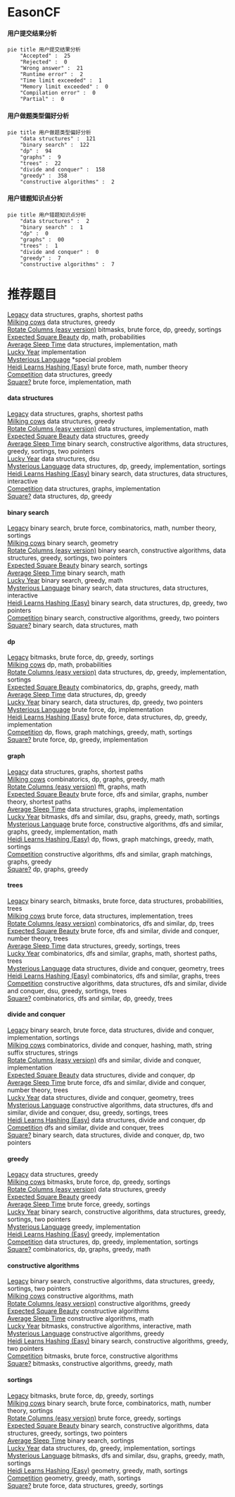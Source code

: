 # EasonCF
<!-- tabs:start -->
#### **用户提交结果分析**

```mermaid
pie title 用户提交结果分析
    "Accepted" :  25
    "Rejected" :  0
    "Wrong answer" :  21
    "Runtime error" :  2
    "Time limit exceeded" :  1
    "Memory limit exceeded" :  0
    "Compilation error" :  0
    "Partial" :  0
```
#### **用户做题类型偏好分析**

```mermaid
pie title 用户做题类型偏好分析
    "data structures" :  121
    "binary search" :  122
    "dp" :  94
    "graphs" :  9
    "trees" :  22
    "divide and conquer" :  158
    "greedy" :  358
    "constructive algorithms" :  2
```
#### **用户错题知识点分析**

```mermaid
pie title 用户错题知识点分析
    "data structures" :  2
    "binary search" :  1
    "dp" :  0
    "graphs" :  00
    "trees" :  1
    "divide and conquer" :  0
    "greedy" :  7
    "constructive algorithms" :  7
```
<!-- tabs:end -->
# 推荐题目
[Legacy](https://codeforces.com/contest/787/problem/D)		data structures,
                        graphs,
                        shortest paths		  
[Milking cows](http://codeforces.com/problemset/problem/383/A)		data structures,
                        greedy		  
[Rotate Columns (easy version)](http://codeforces.com/problemset/problem/1209/E1)		bitmasks,
                        brute force,
                        dp,
                        greedy,
                        sortings		  
[Expected Square Beauty](http://codeforces.com/problemset/problem/1187/F)		dp,
                        math,
                        probabilities		  
[Average Sleep Time](http://codeforces.com/problemset/problem/808/B)		data structures,
                        implementation,
                        math		  
[Lucky Year](http://codeforces.com/problemset/problem/808/A)		implementation		  
[Mysterious Language](http://codeforces.com/problemset/problem/409/B)		*special problem		  
[Heidi Learns Hashing (Easy)](http://codeforces.com/problemset/problem/1184/A1)		brute force,
                        math,
                        number theory		  
[Competition](http://codeforces.com/problemset/problem/144/E)		data structures,
                        greedy		  
[Square?](https://codeforces.com/contest/1347/problem/B)		brute force,
                        implementation,
                        math		  
<!-- tabs:start -->
#### **data structures**
[Legacy](https://codeforces.com/contest/787/problem/D)		data structures,
                        graphs,
                        shortest paths		  
[Milking cows](http://codeforces.com/problemset/problem/383/A)		data structures,
                        greedy		  
[Rotate Columns (easy version)](http://codeforces.com/problemset/problem/808/B)		data structures,
                        implementation,
                        math		  
[Expected Square Beauty](http://codeforces.com/problemset/problem/144/E)		data structures,
                        greedy		  
[Average Sleep Time](http://codeforces.com/problemset/problem/1342/D)		binary search,
                        constructive algorithms,
                        data structures,
                        greedy,
                        sortings,
                        two pointers		  
[Lucky Year](http://codeforces.com/problemset/problem/1468/B)		data structures,
                        dsu		  
[Mysterious Language](https://codeforces.com/contest/528/problem/B)		data structures,
                        dp,
                        greedy,
                        implementation,
                        sortings		  
[Heidi Learns Hashing (Easy)](http://codeforces.com/problemset/problem/1466/I)		binary search,
                        data structures,
                        data structures,
                        interactive		  
[Competition](http://codeforces.com/problemset/problem/1468/M)		data structures,
                        graphs,
                        implementation		  
[Square?](http://codeforces.com/problemset/problem/1468/A)		data structures,
                        dp,
                        greedy		  
#### **binary search**
[Legacy](http://codeforces.com/problemset/problem/1371/E1)		binary search,
                        brute force,
                        combinatorics,
                        math,
                        number theory,
                        sortings		  
[Milking cows](http://codeforces.com/problemset/problem/1468/G)		binary search,
                        geometry		  
[Rotate Columns (easy version)](http://codeforces.com/problemset/problem/1342/D)		binary search,
                        constructive algorithms,
                        data structures,
                        greedy,
                        sortings,
                        two pointers		  
[Expected Square Beauty](http://codeforces.com/problemset/problem/1468/D)		binary search,
                        sortings		  
[Average Sleep Time](http://codeforces.com/problemset/problem/1359/C)		binary search,
                        math		  
[Lucky Year](http://codeforces.com/problemset/problem/1344/D)		binary search,
                        greedy,
                        math		  
[Mysterious Language](http://codeforces.com/problemset/problem/1466/I)		binary search,
                        data structures,
                        data structures,
                        interactive		  
[Heidi Learns Hashing (Easy)](http://codeforces.com/problemset/problem/1492/C)		binary search,
                        data structures,
                        dp,
                        greedy,
                        two pointers		  
[Competition](http://codeforces.com/problemset/problem/1463/D)		binary search,
                        constructive algorithms,
                        greedy,
                        two pointers		  
[Square?](http://codeforces.com/problemset/problem/1490/G)		binary search,
                        data structures,
                        math		  
#### **dp**
[Legacy](http://codeforces.com/problemset/problem/1209/E1)		bitmasks,
                        brute force,
                        dp,
                        greedy,
                        sortings		  
[Milking cows](http://codeforces.com/problemset/problem/1187/F)		dp,
                        math,
                        probabilities		  
[Rotate Columns (easy version)](https://codeforces.com/contest/528/problem/B)		data structures,
                        dp,
                        greedy,
                        implementation,
                        sortings		  
[Expected Square Beauty](http://codeforces.com/problemset/problem/1466/H)		combinatorics,
                        dp,
                        graphs,
                        greedy,
                        math		  
[Average Sleep Time](http://codeforces.com/problemset/problem/1468/A)		data structures,
                        dp,
                        greedy		  
[Lucky Year](http://codeforces.com/problemset/problem/1492/C)		binary search,
                        data structures,
                        dp,
                        greedy,
                        two pointers		  
[Mysterious Language](https://codeforces.com/contest/1457/problem/C)		brute force,
                        dp,
                        implementation		  
[Heidi Learns Hashing (Easy)](http://codeforces.com/problemset/problem/1491/C)		brute force,
                        data structures,
                        dp,
                        greedy,
                        implementation		  
[Competition](http://codeforces.com/problemset/problem/1437/C)		dp,
                        flows,
                        graph matchings,
                        greedy,
                        math,
                        sortings		  
[Square?](http://codeforces.com/problemset/problem/1499/B)		brute force,
                        dp,
                        greedy,
                        implementation		  
#### **graph**
[Legacy](https://codeforces.com/contest/787/problem/D)		data structures,
                        graphs,
                        shortest paths		  
[Milking cows](http://codeforces.com/problemset/problem/1466/H)		combinatorics,
                        dp,
                        graphs,
                        greedy,
                        math		  
[Rotate Columns (easy version)](http://codeforces.com/problemset/problem/1392/I)		fft,
                        graphs,
                        math		  
[Expected Square Beauty](http://codeforces.com/problemset/problem/1325/E)		brute force,
                        dfs and similar,
                        graphs,
                        number theory,
                        shortest paths		  
[Average Sleep Time](http://codeforces.com/problemset/problem/1468/M)		data structures,
                        graphs,
                        implementation		  
[Lucky Year](http://codeforces.com/problemset/problem/1466/F)		bitmasks,
                        dfs and similar,
                        dsu,
                        graphs,
                        greedy,
                        math,
                        sortings		  
[Mysterious Language](http://codeforces.com/problemset/problem/1487/C)		brute force,
                        constructive algorithms,
                        dfs and similar,
                        graphs,
                        greedy,
                        implementation,
                        math		  
[Heidi Learns Hashing (Easy)](http://codeforces.com/problemset/problem/1437/C)		dp,
                        flows,
                        graph matchings,
                        greedy,
                        math,
                        sortings		  
[Competition](http://codeforces.com/problemset/problem/1470/D)		constructive algorithms,
                        dfs and similar,
                        graph matchings,
                        graphs,
                        greedy		  
[Square?](http://codeforces.com/problemset/problem/1476/C)		dp,
                        graphs,
                        greedy		  
#### **trees**
[Legacy](http://codeforces.com/problemset/problem/1479/D)		binary search,
                        bitmasks,
                        brute force,
                        data structures,
                        probabilities,
                        trees		  
[Milking cows](http://codeforces.com/problemset/problem/1511/C)		brute force,
                        data structures,
                        implementation,
                        trees		  
[Rotate Columns (easy version)](http://codeforces.com/problemset/problem/1499/F)		combinatorics,
                        dfs and similar,
                        dp,
                        trees		  
[Expected Square Beauty](http://codeforces.com/problemset/problem/1491/E)		brute force,
                        dfs and similar,
                        divide and conquer,
                        number theory,
                        trees		  
[Average Sleep Time](http://codeforces.com/problemset/problem/1466/D)		data structures,
                        greedy,
                        sortings,
                        trees		  
[Lucky Year](http://codeforces.com/problemset/problem/1495/D)		combinatorics,
                        dfs and similar,
                        graphs,
                        math,
                        shortest paths,
                        trees		  
[Mysterious Language](http://codeforces.com/problemset/problem/1303/G)		data structures,
                        divide and conquer,
                        geometry,
                        trees		  
[Heidi Learns Hashing (Easy)](http://codeforces.com/problemset/problem/1454/E)		combinatorics,
                        dfs and similar,
                        graphs,
                        trees		  
[Competition](http://codeforces.com/problemset/problem/1494/D)		constructive algorithms,
                        data structures,
                        dfs and similar,
                        divide and conquer,
                        dsu,
                        greedy,
                        sortings,
                        trees		  
[Square?](http://codeforces.com/problemset/problem/1292/C)		combinatorics,
                        dfs and similar,
                        dp,
                        greedy,
                        trees		  
#### **divide and conquer**
[Legacy](http://codeforces.com/problemset/problem/1461/D)		binary search,
                        brute force,
                        data structures,
                        divide and conquer,
                        implementation,
                        sortings		  
[Milking cows](http://codeforces.com/problemset/problem/1466/G)		combinatorics,
                        divide and conquer,
                        hashing,
                        math,
                        string suffix structures,
                        strings		  
[Rotate Columns (easy version)](http://codeforces.com/problemset/problem/1490/D)		dfs and similar,
                        divide and conquer,
                        implementation		  
[Expected Square Beauty](https://codeforces.com/contest/1483/problem/C)		data structures,
                        divide and conquer,
                        dp		  
[Average Sleep Time](http://codeforces.com/problemset/problem/1491/E)		brute force,
                        dfs and similar,
                        divide and conquer,
                        number theory,
                        trees		  
[Lucky Year](http://codeforces.com/problemset/problem/1303/G)		data structures,
                        divide and conquer,
                        geometry,
                        trees		  
[Mysterious Language](http://codeforces.com/problemset/problem/1494/D)		constructive algorithms,
                        data structures,
                        dfs and similar,
                        divide and conquer,
                        dsu,
                        greedy,
                        sortings,
                        trees		  
[Heidi Learns Hashing (Easy)](http://codeforces.com/problemset/problem/1482/E)		data structures,
                        divide and conquer,
                        dp		  
[Competition](http://codeforces.com/problemset/problem/566/C)		dfs and similar,
                        divide and conquer,
                        trees		  
[Square?](http://codeforces.com/problemset/problem/1428/F)		binary search,
                        data structures,
                        divide and conquer,
                        dp,
                        two pointers		  
#### **greedy**
[Legacy](http://codeforces.com/problemset/problem/383/A)		data structures,
                        greedy		  
[Milking cows](http://codeforces.com/problemset/problem/1209/E1)		bitmasks,
                        brute force,
                        dp,
                        greedy,
                        sortings		  
[Rotate Columns (easy version)](http://codeforces.com/problemset/problem/144/E)		data structures,
                        greedy		  
[Expected Square Beauty](http://codeforces.com/problemset/problem/1082/B)		greedy		  
[Average Sleep Time](http://codeforces.com/problemset/problem/529/B)		brute force,
                        greedy,
                        sortings		  
[Lucky Year](http://codeforces.com/problemset/problem/1342/D)		binary search,
                        constructive algorithms,
                        data structures,
                        greedy,
                        sortings,
                        two pointers		  
[Mysterious Language](http://codeforces.com/problemset/problem/1132/A)		greedy,
                        implementation		  
[Heidi Learns Hashing (Easy)](http://codeforces.com/problemset/problem/286/C)		greedy,
                        implementation		  
[Competition](https://codeforces.com/contest/528/problem/B)		data structures,
                        dp,
                        greedy,
                        implementation,
                        sortings		  
[Square?](http://codeforces.com/problemset/problem/1466/H)		combinatorics,
                        dp,
                        graphs,
                        greedy,
                        math		  
#### **constructive algorithms**
[Legacy](http://codeforces.com/problemset/problem/1342/D)		binary search,
                        constructive algorithms,
                        data structures,
                        greedy,
                        sortings,
                        two pointers		  
[Milking cows](http://codeforces.com/problemset/problem/1473/C)		constructive algorithms,
                        math		  
[Rotate Columns (easy version)](http://codeforces.com/problemset/problem/1467/C)		constructive algorithms,
                        greedy		  
[Expected Square Beauty](https://codeforces.com/contest/1261/problem/A)		constructive algorithms		  
[Average Sleep Time](http://codeforces.com/problemset/problem/1343/B)		constructive algorithms,
                        math		  
[Lucky Year](http://codeforces.com/problemset/problem/1451/E2)		bitmasks,
                        constructive algorithms,
                        interactive,
                        math		  
[Mysterious Language](http://codeforces.com/problemset/problem/1493/A)		constructive algorithms,
                        greedy		  
[Heidi Learns Hashing (Easy)](http://codeforces.com/problemset/problem/1463/D)		binary search,
                        constructive algorithms,
                        greedy,
                        two pointers		  
[Competition](https://codeforces.com/contest/1456/problem/B)		bitmasks,
                        brute force,
                        constructive algorithms		  
[Square?](http://codeforces.com/problemset/problem/1492/D)		bitmasks,
                        constructive algorithms,
                        greedy,
                        math		  
#### **sortings**
[Legacy](http://codeforces.com/problemset/problem/1209/E1)		bitmasks,
                        brute force,
                        dp,
                        greedy,
                        sortings		  
[Milking cows](http://codeforces.com/problemset/problem/1371/E1)		binary search,
                        brute force,
                        combinatorics,
                        math,
                        number theory,
                        sortings		  
[Rotate Columns (easy version)](http://codeforces.com/problemset/problem/529/B)		brute force,
                        greedy,
                        sortings		  
[Expected Square Beauty](http://codeforces.com/problemset/problem/1342/D)		binary search,
                        constructive algorithms,
                        data structures,
                        greedy,
                        sortings,
                        two pointers		  
[Average Sleep Time](http://codeforces.com/problemset/problem/1468/D)		binary search,
                        sortings		  
[Lucky Year](https://codeforces.com/contest/528/problem/B)		data structures,
                        dp,
                        greedy,
                        implementation,
                        sortings		  
[Mysterious Language](http://codeforces.com/problemset/problem/1466/F)		bitmasks,
                        dfs and similar,
                        dsu,
                        graphs,
                        greedy,
                        math,
                        sortings		  
[Heidi Learns Hashing (Easy)](https://codeforces.com/contest/1496/problem/C)		geometry,
                        greedy,
                        math,
                        sortings		  
[Competition](http://codeforces.com/problemset/problem/1495/A)		geometry,
                        greedy,
                        math,
                        sortings		  
[Square?](http://codeforces.com/problemset/problem/1497/A)		brute force,
                        data structures,
                        greedy,
                        sortings		  
<!-- tabs:end -->
